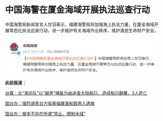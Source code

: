 # 中国海警在厦金海域开展执法巡查行动

中国海警局新闻发言人甘羽表示，​福建海警局将加强海上执法力量，在厦金海域开展常态化执法巡查行动，进一步维护有关海域作业秩序，维护渔民生命财产安全。 ​​​

![46b26dcc7cec0386f5cb1d7d3138b583.jpg](https://raw.githubusercontent.com/qqhsx/qqnews_image/main/2024/02/18/中国海警在厦金海域开展执法巡查行动/46b26dcc7cec0386f5cb1d7d3138b583.jpg)

**此前报道：**

[台媒：台“海巡队”以“越界”捕鱼为由追查大陆船只，造成船只翻覆，2人死亡](https://news.qq.com/rain/a/20240214A05L4L00)

[国台办：强烈谴责台方驱离福建渔船致两人遇难](https://news.qq.com/rain/a/20240214A05P7V00)

[国台办：根本不存在所谓“禁止、限制水域”](https://news.qq.com/rain/a/20240217A06K4500)

